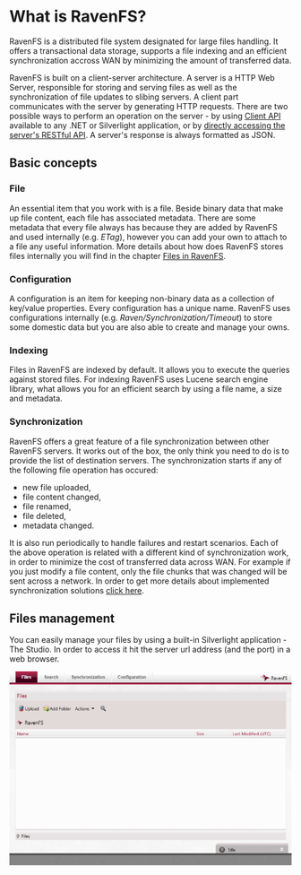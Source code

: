 ﻿# What is RavenFS?

RavenFS is a distributed file system designated for large files handling. It offers a transactional data storage, supports a file indexing and an efficient synchronization accross WAN by minimizing the amount of transferred data.

RavenFS is built on a client-server architecture. A server is a HTTP Web Server, responsible for storing and serving files as well as the synchronization of file updates to slibing servers. A client part communicates with the server by generating HTTP requests. There are two possible ways to perform an operation on the server - by using [Client API](../client-api) available to any .NET or Silverlight application, or by [directly accessing the server's RESTful API](../http-api). A server's response is always formatted as JSON.

## Basic concepts

### File

An essential item that you work with is a file. Beside binary data that make up file content, each file has associated metadata. There are some metadata that every file always has because they are added by RavenFS and used internally (e.g. _ETag_), however you can add your own to attach to a file any useful information. More details about how does RavenFS stores files internally you will find in the chapter [Files in RavenFS](files-in-ravenfs).

### Configuration

A configuration is an item for keeping non-binary data as a collection of key/value properties. Every configuration has a unique name. RavenFS uses configurations internally (e.g. _Raven/Synchronization/Timeout_) to store some domestic data but you are also able to create and manage your owns.

### Indexing

Files in RavenFS are indexed by default. It allows you to execute the queries against stored files. For indexing RavenFS uses Lucene search engine library, what allows you for an efficient search by using a file name, a size and metadata.

### Synchronization

RavenFS offers a great feature of a file synchronization between other RavenFS servers. It works out of the box, the only think you need to do is to provide the list of destination servers. The synchronization starts if any of the following file operation has occured:

* new file uploaded,
* file content changed,
* file renamed,
* file deleted,
* metadata changed.

It is also run periodically to handle failures and restart scenarios. Each of the above operation is related with a different kind of synchronization work, in order to minimize the cost of transferred data across WAN. For example if you just modify a file content, only the file chunks that was changed will be sent across a network. In order to get more details about implemented synchronization solutions [click here](../synchronization/how-it-works).

## Files management

You can easily manage your files by using a built-in Silverlight application - The Studio. In order to access it hit the server url address (and the port) in a web browser.

![Figure 1: The Studio UI](images\studio-main.png)